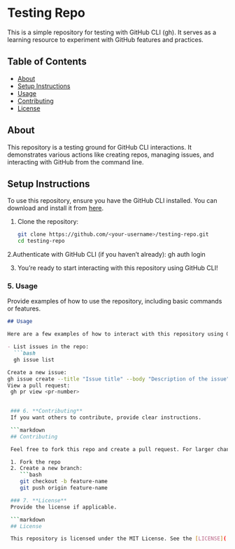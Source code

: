 # Testing Repo
This is a simple repository for testing with GitHub CLI (gh). It serves as a learning resource to experiment with GitHub features and practices.

## Table of Contents
- [About](#about)
- [Setup Instructions](#setup-instructions)
- [Usage](#usage)
- [Contributing](#contributing)
- [License](#license)

## About
This repository is a testing ground for GitHub CLI interactions. It demonstrates various actions like creating repos, managing issues, and interacting with GitHub from the command line.

## Setup Instructions
To use this repository, ensure you have the GitHub CLI installed. You can download and install it from [here](https://cli.github.com/).

1. Clone the repository:
   ```bash
   git clone https://github.com/<your-username>/testing-repo.git
   cd testing-repo
   
2.Authenticate with GitHub CLI (if you haven’t already):
gh auth login

3. You’re ready to start interacting with this repository using GitHub CLI!

### 5. **Usage**
Provide examples of how to use the repository, including basic commands or features.

```markdown
## Usage

Here are a few examples of how to interact with this repository using GitHub CLI:

- List issues in the repo:
  ```bash
  gh issue list

Create a new issue:
gh issue create --title "Issue title" --body "Description of the issue"
View a pull request:
 gh pr view <pr-number>
 

 ### 6. **Contributing**
 If you want others to contribute, provide clear instructions.

 ```markdown
 ## Contributing

 Feel free to fork this repo and create a pull request. For larger changes, please open an issue first to discuss what you would like to change.

 1. Fork the repo
 2. Create a new branch:
    ```bash
    git checkout -b feature-name
	git push origin feature-name

 ### 7. **License**
 Provide the license if applicable.

 ```markdown
 ## License

 This repository is licensed under the MIT License. See the [LICENSE](./LICENSE) file for more details.
 

 



